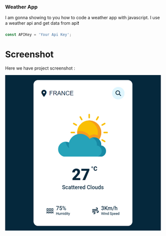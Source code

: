 ### Weather App
I am gonna showing to you how to code a weather app with javascript. I use a weather api and get data from api❗️


```javascript
const APIKey = 'Your Api Key';
```


# Screenshot
Here we have project screenshot :

![screenshot](screenshot.jpg)